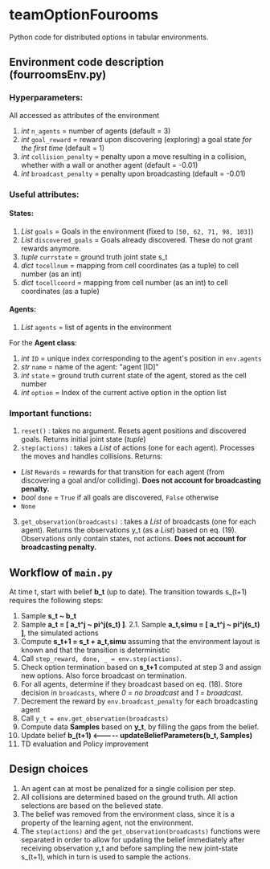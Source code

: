 # teamOptionFourooms
Python code for distributed options in tabular environments. 

## Environment code description (fourroomsEnv.py)

### Hyperparameters:
All accessed as attributes of the environment
1. _int_ `n_agents` = number of agents (default = 3)
2. _int_ `goal_reward` = reward upon discovering (exploring) a goal state _for the first time_ (default = 1)
3. _int_ `collision_penalty` = penalty upon a move resulting in a collision, whether with a wall or another agent (default = -0.01)
4. _int_ `broadcast_penalty` = penalty upon broadcasting (default = -0.01)

### Useful attributes:
#### States:
1. _List_ `goals` = Goals in the environment (fixed to  `[50, 62, 71, 98, 103]`)
2. _List_ `discovered_goals` = Goals already discovered. These do not grant rewards anymore.
3. _tuple_ `currstate` = ground truth joint state s_t
4. _dict_ `tocellnum` = mapping from cell coordinates (as a tuple) to cell number (as an int)
5. _dict_ `tocellcoord` = mapping from cell number (as an int) to cell coordinates (as a tuple)

#### Agents:
1. _List_ `agents` = list of agents in the environment

For the **Agent class**:
1. _int_ `ID` = unique index corresponding to the agent's position in `env.agents`
2. _str_ `name` = name of the agent: "agent [ID]"
3. _int_ `state` = ground truth current state of the agent, stored as the cell number
4. _int_ `option` = Index of the current active option in the option list

### Important functions:
1. `reset()` : takes no argument. Resets agent positions and discovered goals. Returns initial joint state (_tuple_)
2. `step(actions)` : takes a _List_ of actions (one for each agent). Processes the moves and handles collisions. Returns:
  - _List_ `Rewards` = rewards for that transition for each agent (from discovering a goal and/or colliding).
  **Does not account for broadcasting penalty.**
  - _bool_ `done` = `True` if all goals are discovered, `False` otherwise
  - `None`
3. `get_observation(broadcasts)` : takes a _List_ of broadcasts (one for each agent). Returns the observations y_t 
(as a _List_) based on eq. (19). Observations only contain states, not actions. **Does not account for broadcasting penalty.**

## Workflow of `main.py`

At time t, start with belief **b_t** (up to date). The transition towards s_(t+1) requires the following steps:

1. Sample **s_t ~ b_t**
2. Sample **a_t = [ a_t^j ~ pi^j(s_t) ]**.    2.1.  Sample **a_t,simu = [ a_t^j ~ pi^j(s_t) ]**, the simulated actions
3. Compute  **s_t+1 = s_t + a_t,simu** assuming that the environment layout is known and that the transition is deterministic
4. Call `step_reward, done, _ = env.step(actions)`.
5. Check option termination based on **s_t+1** computed at step 3 and assign new options. Also force broadcast on termination.
6. For all agents, determine if they broadcast based on eq. (18). Store decision in `broadcasts`, where _0 = no broadcast_ and _1 = broadcast_.
7. Decrement the reward by `env.broadcast_penalty` for each broadcasting agent
8. Call `y_t = env.get_observation(broadcasts)`
9. Compute data **Samples** based on **y_t**, by filling the gaps from the belief. 
10. Update belief **b_(t+1) <----- updateBeliefParameters(b_t, Samples)**
11. TD evaluation and Policy improvement

## Design choices

1. An agent can at most be penalized for a single collision per step.
2. All collisions are determined based on the ground truth. All action selections are based on the believed state.
2. The belief was removed from the environment class, since it is a property of the learning agent, not the environment.
3. The `step(actions)` and the `get_observation(broadcasts)` functions were separated in order to allow for updating the
belief immediately after receiving observation y_t and before sampling the new joint-state s_(t+1), which in turn is used to sample the actions.

